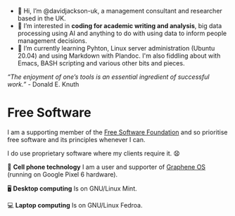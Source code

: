 - 👋 Hi, I’m @davidjackson-uk, a management consultant and researcher based in the UK.
- 👀 I’m interested in **coding for academic writing and analysis**, big data processing using AI and anything to do with using data to inform people management decisions.
- 🌱 I’m currently learning Pyhton, Linux server administration (Ubuntu 20.04) and using Markdown with Plandoc. I'm also fiddling about with Emacs, BASH scripting and various other bits and pieces.

<!---
davidjackson-uk/davidjackson-uk is a ✨ special ✨ repository because its `README.md` (this file) appears on your GitHub profile.
You can click the Preview link to take a look at your changes.
--->
*“The enjoyment of one’s tools is an essential ingredient of successful work.”* - Donald E. Knuth

# Free Software
I am a supporting member of the [Free Software Foundation](https://www.fsf.org/) and so prioritise free software and its principles whenever I can. 

I do use proprietary software where my clients require it. 😧 

📱 **Cell phone technology**
I am a user and supporter of [Graphene OS](https://grapheneos.org/) (running on Google Pixel 6 hardware).

🖥️ **Desktop computing**
Is on GNU/Linux Mint.

💻 **Laptop computing**
Is on GNU/Linux Fedroa.



